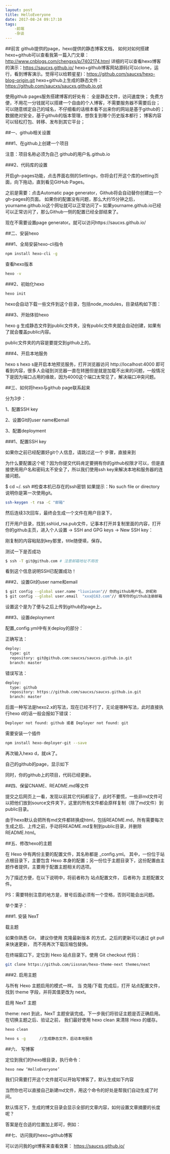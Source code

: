```yaml
---
layout: post
title: HelloEveryone
date: 2017-08-24 09:17:10
tags:
    -前端
    -杂谈
---
```


##前言
 github提供的page，hexo提供的静态博客文档，
如何对如何搭建hexo+github可以查看我第一篇入门文章：http://www.cnblogs.com/chengxs/p/7402174.html
详细的可以查看hexo博客的演示：https://saucxs.github.io/
hexo+github博客网站源码(可以clone，运行，看到博客演示。觉得可以给颗星星)：https://github.com/saucxs/hexo-blog-origin.git
hexo+github上生成的静态文件：https://github.com/saucxs/saucxs.github.io.git
 <!--more-->
使用github pages服务搭建博客的好处有：
全是静态文件，访问速度快；
免费方便，不用花一分钱就可以搭建一个自由的个人博客，不需要服务器不需要后台；
可以随意绑定自己的域名，不仔细看的话根本看不出来你的网站是基于github的；
数据绝对安全，基于github的版本管理，想恢复到哪个历史版本都行；
博客内容可以轻松打包、转移、发布到其它平台；

##一、github相关设置

###1、在github上创建一个项目

注意：项目名称必须为自己   github的用户名.github.io


 ###2、代码库的设置

开启gh-pages功能，点击界面右侧的Settings，你将会打开这个库的setting页面，向下拖动，直到看见GitHub Pages。

之前是需要：点击Automatic page generator，Github将会自动替你创建出一个gh-pages的页面。 如果你的配置没有问题，那么大约15分钟之后，yourname.github.io这个网址就可以正常访问了~ 如果yourname.github.io已经可以正常访问了，那么Github一侧的配置已经全部结束了。

现在不需要设置page generator。就可以访问https://saucxs.github.io/


##二、安装hexo

###1、全局安装hexo-cli指令
``` bash
npm install hexo-cli -g
``` 
查看hexo版本
``` bash
hexo -v
``` 

###2、初始化hexo
``` bash
hexo init
``` 
hexo会自动下载一些文件到这个目录，包括node_modules，目录结构如下图：

 

###3、开始体验hexo

hexo g
生成静态文件到public文件夹，没有public文件夹就会自动创建，如果有了就会覆盖public内容。

public文件夹的内容是要提交到github上的。



###4、开启本地服务

hexo s
hexo s是开启本地预览服务，打开浏览器访问 http://localhost:4000 即可看到内容，很多人会碰到浏览器一直在转圈但是就是加载不出来的问题，一般情况下是因为端口占用的缘故，因为4000这个端口太常见了，解决端口冲突问题。



 

 ##三、如何将hexo与github page联系起来

 分为3步：

1、配置SSH key

2、设置Git的user name和email

3、配置deployment

 

###1、配置SSH key

如果你之前已经配置好git个人信息，请跳过这一个 步骤，直接来到

为什么要配置这个呢？因为你提交代码肯定要拥有你的github权限才可以，但是直接使用用户名和密码太不安全了，所以我们使用ssh key来解决本地和服务器的连接问题。

$ cd ~/. ssh #检查本机已存在的ssh密钥
如果提示：No such file or directory 说明你是第一次使用git。
``` bash
ssh-keygen -t rsa -C "邮箱"
``` 
然后连续3次回车，最终会生成一个文件在用户目录下，



 打开用户目录，找到.ssh\id_rsa.pub文件，记事本打开并复制里面的内容，打开你的github主页，进入个人设置 -> SSH and GPG keys -> New SSH key：

刚复制的内容粘贴到key那里，title随便填，保存。 



 

测试一下是否成功
``` bash
$ ssh -T git@github.com # 注意邮箱地址不用改
``` 

看到这个信息说明SSH已配置成功！

 

###2、设置Git的user name和email
``` bash
$ git config --global user.name "liuxianan"// 你的github用户名，非昵称
$ git config --global user.email  "xxx@163.com"// 填写你的github注册邮箱
``` 
设置这个是为了便与之后上传到github的page上。

 

###3、设置deployment

配置_config.yml中有关deploy的部分：

正确写法：
``` bash
deploy:
  type: git
  repository: git@github.com:saucxs/saucxs.github.io.git
  branch: master
  ``` 
错误写法：
``` bash
deploy:
  type: github
  repository: https://github.com/saucxs/saucxs.github.io.git
  branch: master
  ``` 
后面一种写法是hexo2.x的写法，现在已经不行了，无论是哪种写法，此时直接执行hexo d的话一般会报如下错误：
``` bash
Deployer not found: github 或者 Deployer not found: git
```

需要安装一个插件
``` bash
npm install hexo-deployer-git --save
```
再次输入hexo d，就ok了。

 

 

自己的github的page，显示如下



 

同时，你的github上的项目，代码已经更新。



 

##四、保留CNAME、README.md等文件

提交之后网页上一看，发现以前其它代码都没了，此时不要慌，一些非md文件可以把他们放到source文件夹下，这里的所有文件都会原样复制（除了md文件）到public目录。

由于hexo默认会把所有md文件都转换成html，包括README.md，所有需要每次生成之后、上传之前，手动将README.md复制到public目录，并删除README.html。

 

##五、修改hexo的主题

在 Hexo 中有两份主要的配置文件，其名称都是 _config.yml。 其中，一份位于站点根目录下，主要包含 Hexo 本身的配置；另一份位于主题目录下，这份配置由主题作者提供，主要用于配置主题相关的选项。

为了描述方便，在以下说明中，将前者称为 站点配置文件， 后者称为 主题配置文件。

PS：需要特别注意的地方是，冒号后面必须有一个空格，否则可能会出问题。

举个栗子：

###1. 安装 NexT

载主题

如果你熟悉 Git， 建议你使用 克隆最新版本 的方式，之后的更新可以通过 git pull 来快速更新， 而不用再次下载压缩包替换。

在终端窗口下，定位到 Hexo 站点目录下。使用 Git checkout 代码：
``` bash
git clone https://github.com/iissnan/hexo-theme-next themes/next
``` 
###2. 启用主题

与所有 Hexo 主题启用的模式一样。 当 克隆/下载 完成后，打开 站点配置文件， 找到 theme 字段，并将其值更改为 next。

启用 NexT 主题

theme: next
到此，NexT 主题安装完成。下一步我们将验证主题是否正确启用。在切换主题之后、验证之前， 我们最好使用 hexo clean 来清除 Hexo 的缓存。
``` bash
hexo clean
``` 
``` bash
hexo s -g      //生成静态文件，启动本地服务
 ``` 

##六、 写博客

定位到我们的hexo根目录，执行命令：
``` bash
hexo new ‘HelloEveryone’
``` 

我们只需要打开这个文件就可以开始写博客了，默认生成如下内容

 

 当然你也可以直接自己新建md文件，用这个命令的好处是帮我们自动生成了时间。

 

默认情况下，生成的博文目录会显示全部的文章内容，如何设置文章摘要的长度呢？

答案是在合适的位置加上<!--more-->即可，例如：



##七、访问我的hexo+github博客

可以访问我的git博客来查看效果： https://saucxs.github.io/ 